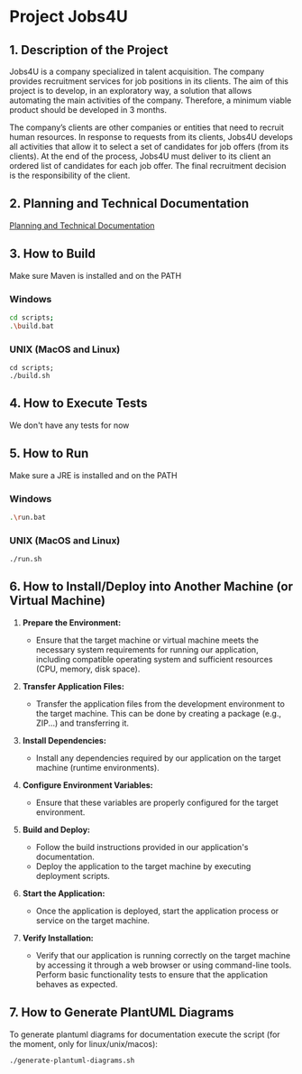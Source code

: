 # Project Jobs4U

## 1. Description of the Project

Jobs4U is a company specialized in talent acquisition. The company provides recruitment services for job positions in its clients. The aim of this project is to develop, in an exploratory way, a solution that allows automating the main activities of the company. Therefore, a minimum viable product should be developed in 3 months.

The company’s clients are other companies or entities that need to recruit human resources. In response to requests from its clients, Jobs4U develops all activities that allow it to select a set of candidates for job offers (from its clients). At the end of the process, Jobs4U must deliver to its client an ordered list of candidates for each job offer. The final recruitment decision is the responsibility of the client.

## 2. Planning and Technical Documentation

[Planning and Technical Documentation](docs/readme.md)

## 3. How to Build


Make sure Maven is installed and on the PATH


### Windows


```bash
cd scripts;
.\build.bat
```

### UNIX (MacOS and Linux)

```shell
cd scripts;
./build.sh
```


## 4. How to Execute Tests

We don't have any tests for now


## 5. How to Run

Make sure a JRE is installed and on the PATH


### Windows


```bash
.\run.bat
```

### UNIX (MacOS and Linux)

```shell
./run.sh
```



## 6. How to Install/Deploy into Another Machine (or Virtual Machine)


1. **Prepare the Environment:**
    - Ensure that the target machine or virtual machine meets the necessary system requirements for running our application, including compatible operating system and sufficient resources (CPU, memory, disk space).

2. **Transfer Application Files:**
    - Transfer the application files from the development environment to the target machine. This can be done by creating a package (e.g., ZIP...) and transferring it.

3. **Install Dependencies:**
    - Install any dependencies required by our application on the target machine (runtime environments).

4. **Configure Environment Variables:**
    - Ensure that these variables are properly configured for the target environment.

5. **Build and Deploy:**
    - Follow the build instructions provided in our application's documentation.
    - Deploy the application to the target machine by executing deployment scripts. 

6. **Start the Application:**
    - Once the application is deployed, start the application process or service on the target machine.

7. **Verify Installation:**
    - Verify that our application is running correctly on the target machine by accessing it through a web browser or using command-line tools. Perform basic functionality tests to ensure that the application behaves as expected.


## 7. How to Generate PlantUML Diagrams

To generate plantuml diagrams for documentation execute the script (for the moment, only for linux/unix/macos):

    ./generate-plantuml-diagrams.sh


